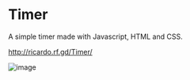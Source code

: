 # Timer
A simple timer made with Javascript, HTML and CSS. 

http://ricardo.rf.gd/Timer/

![image](https://user-images.githubusercontent.com/79026025/124538416-fb6ccb00-ddf1-11eb-95c5-3f1faf7b466e.png)
